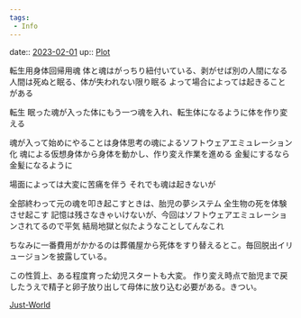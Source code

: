 ```yaml
---
tags:
 - Info
---
```


date:: [2023-02-01](/Daily_Note/2023-02-01.md)
up:: [Plot](../Bar/Novel/Chaos/Plot.md)

転生用身体回帰用魂
体と魂はがっちり紐付いている、剥がせば別の人間になる
人間は死ぬと眠る、体が失われない限り眠る
よって場合によっては起きることがある

転生
眠った魂が入った体にもう一つ魂を入れ、転生体になるように体を作り変える

魂が入って始めにやることは身体思考の魂によるソフトウェアエミュレーション化
魂による仮想身体から身体を動かし、作り変え作業を進める
金髪にするなら金髪になるように

場面によっては大変に苦痛を伴う
それでも魂は起きないが

全部終わって元の魂を叩き起こすときは、胎児の夢システム
全生物の死を体験させ起こす
記憶は残さなきゃいけないが、今回はソフトウェアエミュレーションされてるので平気
結局地獄と似たようなことしてんなこれ

ちなみに一番費用がかかるのは葬儀屋から死体をすり替えるとこ。毎回脱出イリュージョンを披露している。

この性質上、ある程度育った幼児スタートも大変。
作り変え時点で胎児まで戻したうえで精子と卵子放り出して母体に放り込む必要がある。きつい。

[Just-World](Bar/Novel/Just-World/Just-World.md)